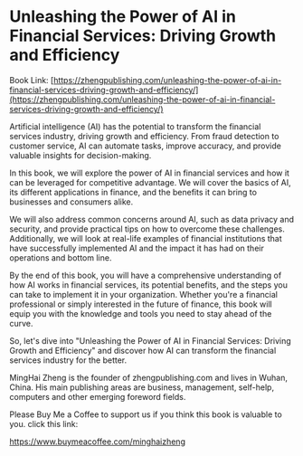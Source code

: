 # Unleashing the Power of AI in Financial Services: Driving Growth and Efficiency

Book Link: [https://zhengpublishing.com/unleashing-the-power-of-ai-in-financial-services-driving-growth-and-efficiency/](https://zhengpublishing.com/unleashing-the-power-of-ai-in-financial-services-driving-growth-and-efficiency/)

Artificial intelligence (AI) has the potential to transform the financial services industry, driving growth and efficiency. From fraud detection to customer service, AI can automate tasks, improve accuracy, and provide valuable insights for decision-making.

In this book, we will explore the power of AI in financial services and how it can be leveraged for competitive advantage. We will cover the basics of AI, its different applications in finance, and the benefits it can bring to businesses and consumers alike.

We will also address common concerns around AI, such as data privacy and security, and provide practical tips on how to overcome these challenges. Additionally, we will look at real-life examples of financial institutions that have successfully implemented AI and the impact it has had on their operations and bottom line.

By the end of this book, you will have a comprehensive understanding of how AI works in financial services, its potential benefits, and the steps you can take to implement it in your organization. Whether you're a financial professional or simply interested in the future of finance, this book will equip you with the knowledge and tools you need to stay ahead of the curve.

So, let's dive into "Unleashing the Power of AI in Financial Services: Driving Growth and Efficiency" and discover how AI can transform the financial services industry for the better.

MingHai Zheng is the founder of zhengpublishing.com and lives in Wuhan, China. His main publishing areas are business, management, self-help, computers and other emerging foreword fields.

Please Buy Me a Coffee to support us if you think this book is valuable to you. click this link:

https://www.buymeacoffee.com/minghaizheng
